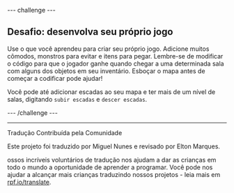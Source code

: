 --- challenge ---

## Desafio: desenvolva seu próprio jogo

Use o que você aprendeu para criar seu próprio jogo. Adicione muitos cômodos, monstros para evitar e itens para pegar. Lembre-se de modificar o código para que o jogador ganhe quando chegar a uma determinada sala com alguns dos objetos em seu inventário. Esboçar o mapa antes de começar a codificar pode ajudar!

Você pode até adicionar escadas ao seu mapa e ter mais de um nível de salas, digitando `subir escadas` e `descer escadas`.

--- /challenge ---


***
Tradução Contribuída pela Comunidade

Este projeto foi traduzido por Miguel Nunes e revisado por Elton Marques.

ossos incríveis voluntários de tradução nos ajudam a dar as crianças em todo o mundo a oportunidade de aprender a programar. Você pode nos ajudar a alcançar mais crianças traduzindo nossos projetos - leia mais em [rpf.io/translate](https://rpf.io/translate).